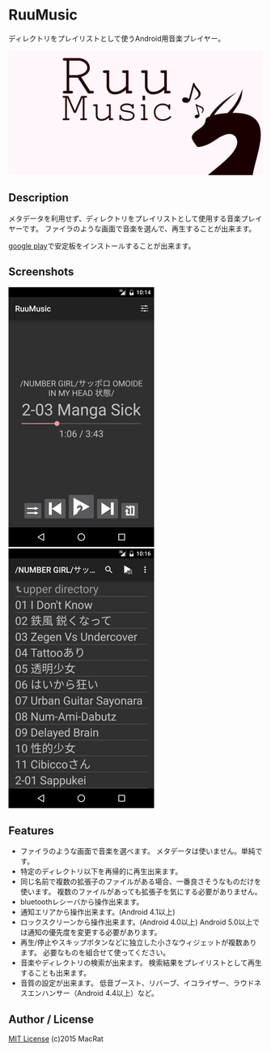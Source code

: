 RuuMusic
========
ディレクトリをプレイリストとして使うAndroid用音楽プレイヤー。

![RuuMusicのプロモーション画像](designs/promotion.png)

## Description
メタデータを利用せず、ディレクトリをプレイリストとして使用する音楽プレイヤーです。
ファイラのような画面で音楽を選んで、再生することが出来ます。

[google play](https://play.google.com/store/apps/details?id=jp.blanktar.ruumusic)で安定板をインストールすることが出来ます。

## Screenshots
![プレイヤー画面](screenshots/for-readme/play.png)
![選択画面](screenshots/for-readme/playlists.png)

## Features
* ファイラのような画面で音楽を選べます。
	メタデータは使いません。単純です。
* 特定のディレクトリ以下を再帰的に再生出来ます。
* 同じ名前で複数の拡張子のファイルがある場合、一番良さそうなものだけを使います。
	複数のファイルがあっても拡張子を気にする必要がありません。
* bluetoothレシーバから操作出来ます。
* 通知エリアから操作出来ます。(Android 4.1以上)
* ロックスクリーンから操作出来ます。(Android 4.0以上)
	Android 5.0以上では通知の優先度を変更する必要があります。
* 再生/停止やスキップボタンなどに独立した小さなウィジェットが複数あります。
	必要なものを組合せて使ってください。
* 音楽やディレクトリの検索が出来ます。
	検索結果をプレイリストとして再生することも出来ます。
* 音質の設定が出来ます。
	低音ブースト、リバーブ、イコライザー、ラウドネスエンハンサー（Android 4.4以上）など。

## Author / License
[MIT License](http://opensource.org/licenses/mit-license.php) (c)2015 MacRat
